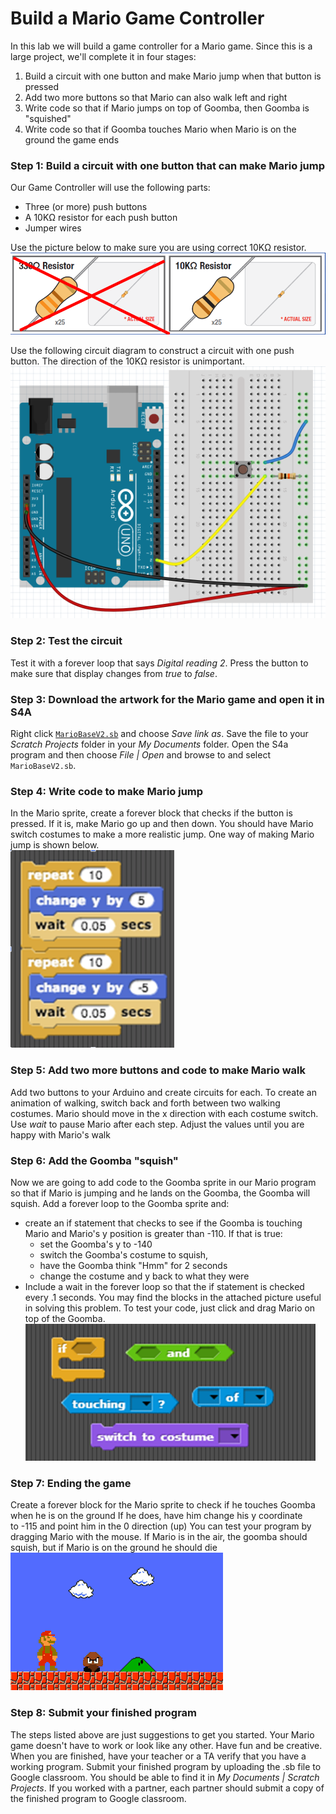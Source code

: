 # Build a Mario Game Controller
In this lab we will build a game controller for a Mario game. Since this is a large project, we'll complete it in four stages:
1. Build a circuit with one button and make Mario jump when that button is pressed
2. Add two more buttons so that Mario can also walk left and right
3. Write code so that if Mario jumps on top of Goomba, then Goomba is "squished"
4. Write code so that if Goomba touches Mario when Mario is on the ground the game ends

### Step 1: Build a circuit with one button that can make Mario jump
Our Game Controller will use the following parts:
- Three (or more) push buttons
- A 10KΩ resistor for each push button
- Jumper wires   

Use the picture below to make sure you are using correct 10KΩ resistor.   
![](Theremin1.png)   
   
Use the following circuit diagram to construct a circuit with one push button. The direction of the 10KΩ resistor is unimportant.   
![](GameController1.png)

### Step 2: Test the circuit
Test it with a forever loop that says *Digital reading 2*. Press the button to make sure that display changes from *true* to *false*.

### Step 3: Download the artwork for the Mario game and open it in S4A
Right click [`MarioBaseV2.sb`](MarioBaseV2.sb) and choose *Save link as*. Save the file to your *Scratch Projects* folder in your *My Documents* folder. Open the S4a program and then choose *File | Open* and browse to and select `MarioBaseV2.sb`.

### Step 4: Write code to make Mario jump
In the Mario sprite, create a forever block that checks if the button is pressed. If it is, make Mario go up and then down. You should have Mario switch costumes to make a more realistic jump. One way of making Mario jump is shown below.   
![](Jump.PNG)

### Step 5: Add two more buttons and code to make Mario walk
Add two buttons to your Arduino and create circuits for each. To create an animation of walking, switch back and forth between two walking costumes. Mario should move in the x direction with each costume switch. Use *wait* to pause Mario after each step. Adjust the values until you are happy with Mario's walk

### Step 6: Add the Goomba "squish"
Now we are going to add code to the Goomba sprite in our Mario program so that if Mario is jumping and he lands on the Goomba, the Goomba will squish. Add a forever loop to the Goomba sprite and:
 * create an if statement that checks to see if the Goomba is touching Mario and Mario's y position is greater than -110. If that is true:
    * set the Goomba's y to -140
    * switch the Goomba's costume to squish,
    * have the Goomba think "Hmm" for 2 seconds 
    * change the costume and y back to what they were
 * Include a wait in the forever loop so that the if statement is checked every .1 seconds.
You may find the blocks in the attached picture useful in solving this problem. To test your code, just click and drag Mario on top of the Goomba.      
![](GameController2.png)

### Step 7: Ending the game
Create a forever block for the Mario sprite to check if he touches Goomba when he is on the ground
If he does, have him change his y coordinate to -115 and point him in the 0 direction (up)
You can test your program by dragging Mario with the mouse. If Mario is in the air, the goomba should squish, but if Mario is on the ground he should die
![](GoombaSquish.gif)
### Step 8: Submit your finished program
The steps listed above are just suggestions to get you started. Your Mario game doesn't have to work or look like any other. Have fun and be creative. When you are finished, have your teacher or a TA verify that you have a working program. Submit your finished program by uploading the .sb file to Google classroom. You should be able to find it in *My Documents | Scratch Projects*. If you worked with a partner, each partner should submit a copy of the finished program to Google classroom.

